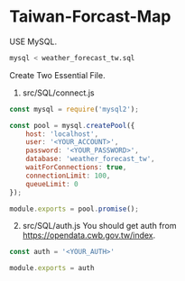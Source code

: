 # Taiwan-Forcast-Map

USE MySQL.

```bash
mysql < weather_forecast_tw.sql
```

Create Two Essential File.

1. src/SQL/connect.js
```js
const mysql = require('mysql2');

const pool = mysql.createPool({
    host: 'localhost',
    user: '<YOUR_ACCOUNT>',
    password: '<YOUR_PASSWORD>',
    database: 'weather_forecast_tw',
    waitForConnections: true,
    connectionLimit: 100,
    queueLimit: 0
});

module.exports = pool.promise();
```
2. src/SQL/auth.js
   You should get auth from https://opendata.cwb.gov.tw/index.
```js
const auth = '<YOUR_AUTH>'

module.exports = auth
```

    